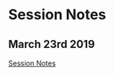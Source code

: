 <!-- TITLE: Session Notes -->
<!-- SUBTITLE: Notes for Logs, Loot, and Lore -->

# Session Notes
## March 23rd 2019
[Session Notes](2019-03-23)